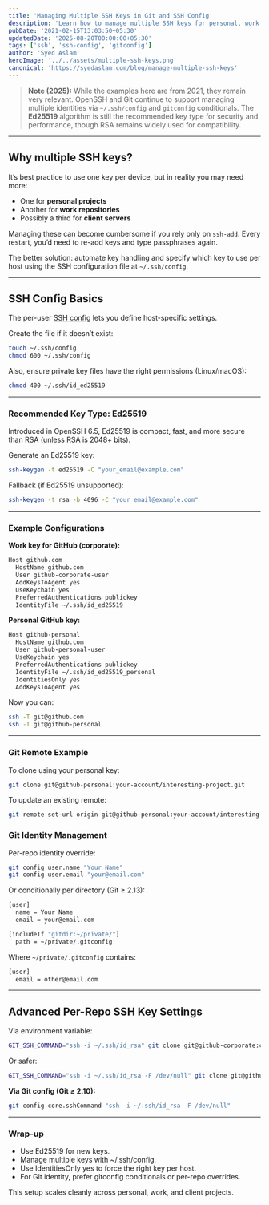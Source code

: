 ```yaml
---
title: 'Managing Multiple SSH Keys in Git and SSH Config'
description: 'Learn how to manage multiple SSH keys for personal, work, and client projects using ssh-agent, ssh config, and gitconfig conditionals.'
pubDate: '2021-02-15T13:03:50+05:30'
updatedDate: '2025-08-20T00:00:00+05:30'
tags: ['ssh', 'ssh-config', 'gitconfig']
author: 'Syed Aslam'
heroImage: '../../assets/multiple-ssh-keys.png'
canonical: 'https://syedaslam.com/blog/manage-multiple-ssh-keys'
---
```


> **Note (2025):**
> While the examples here are from 2021, they remain very relevant. OpenSSH and Git continue to support managing multiple identities via `~/.ssh/config` and `gitconfig` conditionals. The **Ed25519** algorithm is still the recommended key type for security and performance, though RSA remains widely used for compatibility.

---

## Why multiple SSH keys?

It’s best practice to use one key per device, but in reality you may need more:

- One for **personal projects**
- Another for **work repositories**
- Possibly a third for **client servers**

Managing these can become cumbersome if you rely only on `ssh-add`. Every restart, you’d need to re-add keys and type passphrases again.

The better solution: automate key handling and specify which key to use per host using the SSH configuration file at `~/.ssh/config`.

---

## SSH Config Basics

The per-user [SSH config](https://linux.die.net/man/5/ssh_config) lets you define host-specific settings.

Create the file if it doesn’t exist:

```sh
touch ~/.ssh/config
chmod 600 ~/.ssh/config
```

Also, ensure private key files have the right permissions (Linux/macOS):

```sh
chmod 400 ~/.ssh/id_ed25519
```

---

### Recommended Key Type: Ed25519

Introduced in OpenSSH 6.5, Ed25519 is compact, fast, and more secure than RSA (unless RSA is 2048+ bits).

Generate an Ed25519 key:

```sh
ssh-keygen -t ed25519 -C "your_email@example.com"
```

Fallback (if Ed25519 unsupported):

```sh
ssh-keygen -t rsa -b 4096 -C "your_email@example.com"
```

---

### Example Configurations

**Work key for GitHub (corporate):**

```sh
Host github.com
  HostName github.com
  User github-corporate-user
  AddKeysToAgent yes
  UseKeychain yes
  PreferredAuthentications publickey
  IdentityFile ~/.ssh/id_ed25519
```

**Personal GitHub key:**

```sh
Host github-personal
  HostName github.com
  User github-personal-user
  UseKeychain yes
  PreferredAuthentications publickey
  IdentityFile ~/.ssh/id_ed25519_personal
  IdentitiesOnly yes
  AddKeysToAgent yes
```

Now you can:

```sh
ssh -T git@github.com
ssh -T git@github-personal
```

---

### Git Remote Example

To clone using your personal key:

```sh
git clone git@github-personal:your-account/interesting-project.git
```

To update an existing remote:

```sh
git remote set-url origin git@github-personal:your-account/interesting-project.git
```

### Git Identity Management

Per-repo identity override:

```sh
git config user.name "Your Name"
git config user.email "your@email.com"
```

Or conditionally per directory (Git ≥ 2.13):

```sh
[user]
  name = Your Name
  email = your@email.com

[includeIf "gitdir:~/private/"]
  path = ~/private/.gitconfig
```

Where `~/private/.gitconfig` contains:

```sh
[user]
  email = other@email.com
```

---

## Advanced Per-Repo SSH Key Settings

Via environment variable:

```sh
GIT_SSH_COMMAND="ssh -i ~/.ssh/id_rsa" git clone git@github-corporate:company/project.git
```

Or safer:

```sh
GIT_SSH_COMMAND="ssh -i ~/.ssh/id_rsa -F /dev/null" git clone git@github-corporate:company/project.git
```

**Via Git config (Git ≥ 2.10):**

```sh
git config core.sshCommand "ssh -i ~/.ssh/id_rsa -F /dev/null"
```

---

### Wrap-up

- Use Ed25519 for new keys.
- Manage multiple keys with ~/.ssh/config.
- Use IdentitiesOnly yes to force the right key per host.
- For Git identity, prefer gitconfig conditionals or per-repo overrides.

This setup scales cleanly across personal, work, and client projects.
